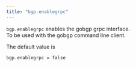 ```yaml
---
title: "bgp.enablegrpc"
---
```


`bgp.enablegrpc` enables the gobgp grpc interface.  
To be used with the gobgp command line client.



The default value is

	bgp.enablegrpc = false

